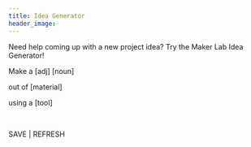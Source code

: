 ```yaml
---
title: Idea Generator
header_image:
---
```


Need help coming up with a new project idea? Try the Maker Lab Idea Generator\!

Make a \[adj\] \[noun\]

out of \[material\]

using a \[tool\]

&nbsp;

SAVE \| REFRESH
